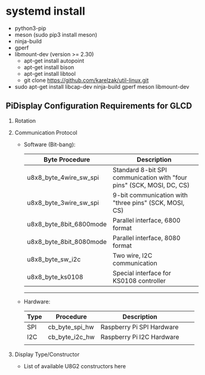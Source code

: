 # systemd install
- python3-pip
- meson (sudo pip3 install meson)
- ninja-build
- gperf
- libmount-dev (version >= 2.30)
 	- apt-get install autopoint
	- apt-get install bison
	- apt-get install libtool
	- git clone https://github.com/karelzak/util-linux.git
- sudo apt-get install libcap-dev ninja-build gperf meson libmount-dev


PiDisplay Configuration Requirements for GLCD
--------------------------------------------------------------------------------------------------------------------------------
1. Rotation
2. Communication Protocol

	- Software (Bit-bang):

        | Byte Procedure | Description  |
        |---|---|
        | u8x8_byte_4wire_sw_spi | Standard 8-bit SPI communication with "four pins" (SCK, MOSI, DC, CS) | 
        | u8x8_byte_3wire_sw_spi | 9-bit communication with "three pins" (SCK, MOSI, CS) | 
        | u8x8_byte_8bit_6800mode | Parallel interface, 6800 format |  
        | u8x8_byte_8bit_8080mode | Parallel interface, 8080 format  | 
        | u8x8_byte_sw_i2c | Two wire, I2C communication | 
        | u8x8_byte_ks0108 | Special interface for KS0108 controller | 
        -------------------------------------------------------------------------------------------------

	- Hardware: 
	
        | Type | Procedure      | Description               |   |   |
        |------|----------------|---------------------------|---|---|
        | SPI  | cb_byte_spi_hw | Raspberry Pi SPI Hardware |   |   |
        | I2C  | cb_byte_i2c_hw | Raspberry Pi I2C Hardware |   |   |
        |      |                |                           |   |   |
		
3. Display Type/Constructor
	- List of available U8G2 constructors here